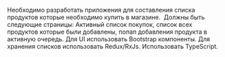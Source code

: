 Необходимо разработать приложения для составления списка продуктов которые необходимо купить в магазине. 
Должны быть следующие страницы: Активный список покупок, список всех продуктов которые были добавлены, попап добавления продукта в активную очередь.
Для UI использовать Bootstrap компоненты. Для хранения списков использовать Redux/RxJs. Использовать TypeScript.